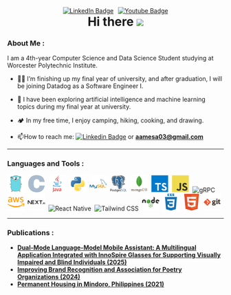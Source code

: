 <div align="center" style="margin: 0; padding: 0;">
  <div id="badges" style="display: flex; align-items: center; justify-content: center; gap: 10px; margin: 0; padding: 0;">
    <a href="https://www.linkedin.com/in/andrew-a-mesa/"><img src="https://img.shields.io/badge/LinkedIn-blue?style=for-the-badge&logo=linkedin&logoColor=white" alt="LinkedIn Badge"/></a>
    <a href="https://www.youtube.com/@Andrew_Table"><img src="https://img.shields.io/badge/YouTube-red?style=for-the-badge&logo=youtube&logoColor=white" alt="Youtube Badge"/></a>
  </div>

  <h1 style="margin: 0; padding: 0; text-decoration: none;">
      Hi there
      <img src="https://media.giphy.com/media/hvRJCLFzcasrR4ia7z/giphy.gif" width="30px" style="margin: 0; padding: 0; text-decoration: none;"/>
  </h1>
</div>

### About Me :
I am a 4th-year Computer Science and Data Science Student studying at Worcester Polytechnic Institute.
- :man_student: I’m finishing up my final year of university, and after graduation, I will be joining Datadog as a Software Engineer I.

- :robot: I have been exploring artificial intelligence and machine learning topics during my final year at university.

- :camping: In my free time, I enjoy camping, hiking, cooking, and drawing.

- :mailbox:How to reach me: [![Linkedin Badge](https://img.shields.io/badge/-Andrew-blue?style=flat&logo=Linkedin&logoColor=white)](https://www.linkedin.com/in/andrew-a-mesa/) or **aamesa03@gmail.com**

---

### Languages and Tools :
<div>
  <img src="https://github.com/devicons/devicon/blob/master/icons/go/go-original.svg" title="Golang" alt="Golang" width="40" height="40"/>&nbsp;
  <img src="https://github.com/devicons/devicon/blob/master/icons/c/c-original.svg" title="C" alt="C" width="40" height="40"/>&nbsp;
  <img src="https://github.com/devicons/devicon/blob/master/icons/java/java-original-wordmark.svg" title="Java" alt="Java" width="40" height="40"/>&nbsp;
  <img src="https://github.com/devicons/devicon/blob/master/icons/python/python-original.svg" title="Python" alt="Python" width="40" height="40"/>&nbsp;
  <img src="https://github.com/devicons/devicon/blob/master/icons/mysql/mysql-original-wordmark.svg" title="MySQL" alt="MySQL" width="40" height="40"/>&nbsp;
  <img src="https://github.com/devicons/devicon/blob/master/icons/postgresql/postgresql-original-wordmark.svg" title="PostgreSQL" alt="PostgreSQL" width="40" height="40"/>&nbsp;
  <img src="https://github.com/devicons/devicon/blob/master/icons/mongodb/mongodb-original-wordmark.svg" title="NoSQL (MongoDB)" alt="NoSQL (MongoDB)" width="40" height="40"/>&nbsp;
  <img src="https://github.com/devicons/devicon/blob/master/icons/typescript/typescript-original.svg" title="TypeScript" alt="TypeScript" width="40" height="40"/>&nbsp;
  <img src="https://github.com/devicons/devicon/blob/master/icons/javascript/javascript-original.svg" title="JavaScript" alt="JavaScript" width="40" height="40"/>&nbsp;
  <img src="https://grpc.io/img/logos/grpc-icon-color.png" title="gRPC" alt="gRPC" width="40" height="40"/>&nbsp;
  <img src="https://github.com/devicons/devicon/blob/master/icons/amazonwebservices/amazonwebservices-plain-wordmark.svg" title="AWS" alt="AWS" width="40" height="40"/>&nbsp;
  <img src="https://raw.githubusercontent.com/devicons/devicon/master/icons/nextjs/nextjs-original-wordmark.svg" title="Next.js" alt="Next.js" width="40" height="40"/>&nbsp;
  <img src="https://reactnative.dev/img/header_logo.svg" title="React Native" alt="React Native" width="40" height="40"/>&nbsp;
  <img src="https://upload.wikimedia.org/wikipedia/commons/d/d5/Tailwind_CSS_Logo.svg" title="Tailwind CSS" alt="Tailwind CSS" width="40" height="40"/>&nbsp;
  <img src="https://github.com/devicons/devicon/blob/master/icons/nodejs/nodejs-original-wordmark.svg" title="NodeJS" alt="NodeJS" width="40" height="40"/>&nbsp;
  <img src="https://github.com/devicons/devicon/blob/master/icons/css3/css3-plain-wordmark.svg" title="CSS3" alt="CSS" width="40" height="40"/>&nbsp;
  <img src="https://github.com/devicons/devicon/blob/master/icons/html5/html5-original.svg" title="HTML5" alt="HTML" width="40" height="40"/>&nbsp; 
  <img src="https://github.com/devicons/devicon/blob/master/icons/git/git-original-wordmark.svg" title="Git" alt="Git" width="40" height="40"/>&nbsp;
</div>

---


### Publications :
- [**Dual-Mode Language-Model Mobile Assistant: A Multilingual Application Integrated with InnoSpire Glasses for Supporting Visually Impaired and Blind Individuals (2025)**]([https://digital.wpi.edu/concern/student_works/p8418r61f?locale=en](https://digital.wpi.edu/show/8p58pj03v))
- [**Improving Brand Recognition and Association for Poetry Organizations (2024)**](https://digital.wpi.edu/show/m039k912r)
- [**Permanent Housing in Mindoro, Philippines (2021)**](https://digital.wpi.edu/concern/student_works/p8418r61f?locale=en)

